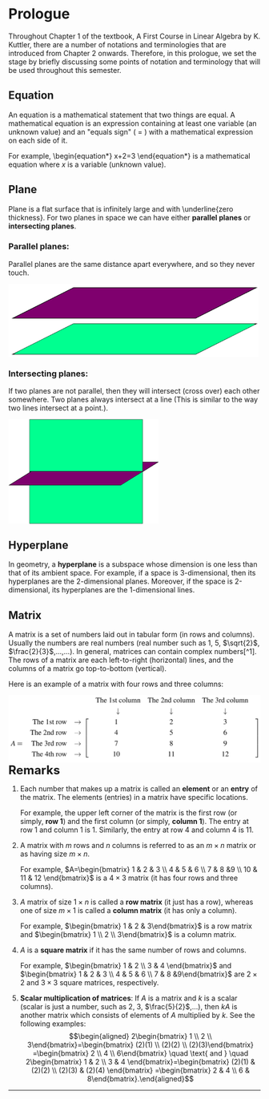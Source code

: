 # Prologue
Throughout Chapter 1 of the textbook, A First Course in Linear Algebra by K. Kuttler, there are a number of notations and terminologies that are introduced from Chapter 2 onwards. Therefore, in this prologue, we set the stage by briefly discussing some points of notation and terminology that will be used throughout this semester.

## Equation

An equation is a mathematical statement that two things are equal. A mathematical equation is an expression containing at least one variable (an unknown value) and an "equals sign" ( = ) with a mathematical expression on each side of it.

For example,
\begin{equation*}
x+2=3
\end{equation*}
is a mathematical equation where $x$ is a variable (unknown value).

## Plane

Plane is a flat surface that is infinitely large and with \underline{zero thickness}. For two planes in space we can have either **parallel planes** or **intersecting planes**.

### Parallel planes:

Parallel planes are the same distance apart everywhere, and so they never touch.

<img src='Figures/fig0_01.png' width='500' align="center"/>


### Intersecting planes:
If two planes are not parallel, then they will intersect (cross over) each other somewhere. Two planes always intersect at a line (This is similar to the way two lines intersect at a point.).

<img src='Figures/fig0_02.png' width='300' align="center"/>

## Hyperplane
In geometry, a **hyperplane** is a subspace whose dimension is one less than that of its ambient space. For example, if a space is 3-dimensional, then its hyperplanes are the 2-dimensional planes. Moreover, if the space is 2-dimensional, its hyperplanes are the 1-dimensional lines.

## Matrix

A matrix is a set of numbers laid out in tabular form (in rows and
columns). Usually the numbers are real numbers (real number such as $1$,
$5$, $\sqrt{2}$, $\frac{2}{3}$,...,\...). In general, matrices can
contain complex numbers[^1]. The rows of a matrix are each left-to-right
(horizontal) lines, and the columns of a matrix go top-to-bottom
(vertical).

Here is an example of a matrix with four rows and three columns:

<img src='Figures/fig0_03.png' width='600' align="center"/>

<div class="alert alert-block alert-info">
<font size="+2"><b>
    Remarks
</b></font>
</div>

1.  Each number that makes up a matrix is called an **element** or an
    **entry** of the matrix. The elements (entries) in a matrix have
    specific locations.

    For example, the upper left corner of the matrix is the first row
    (or simply, **row 1**) and the first column (or simply, **column
    1**). The entry at row 1 and column 1 is 1. Similarly, the entry at
    row 4 and column 4 is 11.

2.  A matrix with $m$ rows and $n$ columns is referred to as an
    $m\times n$ matrix or as having size $m\times n$.

    For example,
    $A=\begin{bmatrix} 1 & 2 & 3 \\ 4 & 5 & 6 \\ 7 & 8 &9 \\ 10 & 11 & 12 \end{bmatrix}$
    is a $4\times 3$ matrix (it has four rows and three columns).

3.  $A$ matrix of size $1\times n$ is called a **row matrix** (it just
    has a row), whereas one of size $m\times1$ is called a **column
    matrix** (it has only a column).

    For example, $\begin{bmatrix} 1 & 2 & 3\end{bmatrix}$ is a row
    matrix and $\begin{bmatrix} 1 \\ 2 \\ 3\end{bmatrix}$ is a column
    matrix.

4.  $A$ is a **square matrix** if it has the same number of rows and
    columns.

    For example, $\begin{bmatrix} 1 & 2 \\ 3 & 4 \end{bmatrix}$ and
    $\begin{bmatrix} 1 & 2 & 3 \\ 4 & 5 & 6 \\ 7 & 8 &9\end{bmatrix}$
    are $2\times 2$ and $3\times 3$ square matrices, respectively.

5.  **Scalar multiplication of matrices**: If $A$ is a matrix and $k$ is
    a scalar (scalar is just a number, such as $2$, $3$,
    $\frac{5}{2}$,...), then $kA$ is another matrix which consists of
    elements of $A$ multiplied by $k$. See the following examples:
    $$\begin{aligned}
    2\begin{bmatrix} 1 \\ 2 \\ 3\end{bmatrix}=\begin{bmatrix} (2)(1) \\ (2)(2) \\ (2)(3)\end{bmatrix}
    =\begin{bmatrix} 2 \\ 4 \\ 6\end{bmatrix}
    \quad \text{ and } \quad
    2\begin{bmatrix} 1 & 2 \\ 3 & 4 \end{bmatrix}=\begin{bmatrix} (2)(1) & (2)(2) \\ (2)(3) & (2)(4) \end{bmatrix}
    =\begin{bmatrix} 2 & 4 \\ 6 & 8\end{bmatrix}.\end{aligned}$$

***
